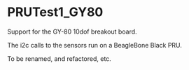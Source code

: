 # PRUTest1_GY80

Support for the GY-80 10dof breakout board.

The i2c calls to the sensors run on a BeagleBone Black PRU.

To be renamed, and refactored, etc.
